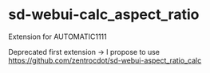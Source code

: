 # sd-webui-calc_aspect_ratio
Extension for AUTOMATIC1111

Deprecated first extension -> I propose to use https://github.com/zentrocdot/sd-webui-aspect_ratio_calc

